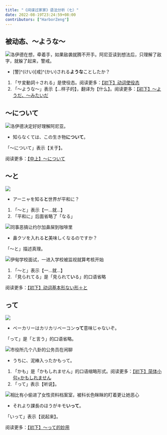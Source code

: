 ```yaml
---
title: "《间谍过家家》语法分析（七）"
date: 2022-08-19T23:24:59+08:00
contributors: ["HarborZeng"]
---
```


## 被动态、～ような～

![洛伊德在想，牵着手，如果敌袭就腾不开手。阿尼亚读到想法后，只理解了敌字，就躲了起来，警戒。](https://tellyouwhat-static-1251995834.cos.ap-chongqing.myqcloud.com/images/image-20220819225604835.png)

- [警]^(けい)[戒]^(かい)される**ような**ことしたか？

1. 「サ変動詞＋される」是使役态。阅读更多：[【初下】动词使役态](/grammar/xbr-p2/动词使役态/)
2. 「～ような～」表示【...样子的】，翻译为【什么】。阅读更多：[【初下】～ようだ、～みたいだ](/grammar/xbr-p2/ようだみたいだ/)

## ～について

![洛伊德决定好好理解阿尼亚。](https://tellyouwhat-static-1251995834.cos.ap-chongqing.myqcloud.com/images/image-20220819231050788.png)

- 知らなくては、この生き物**について**。

「～について」表示【关于】。

阅读更多：[【中上】～について](/grammar/xbr-m1/について/)

## ～と

![](https://tellyouwhat-static-1251995834.cos.ap-chongqing.myqcloud.com/images/image-20220819231257884.png)

- アーニャを知る**と**世界が平和に？

1. 「～と」表示【一...就...】
2. 「平和に」后面省略了「なる」

![同事恶搞让约尔加鼻屎到咖啡里](https://tellyouwhat-static-1251995834.cos.ap-chongqing.myqcloud.com/images/image-20220821105336888.png)

- 鼻クソを入れる**と**美味しくなるのですか？

「～と」描述真理。

![伊甸学校面试，一进入学校被监视就算考核开始](https://tellyouwhat-static-1251995834.cos.ap-chongqing.myqcloud.com/images/image-20220824224003114.png)

1. 「～と」表示【一...就...】
2. 「見られてる」是「見られて**い**る」的口语省略

阅读更多：[【初下】动词基本形ない形＋と](/grammar/xbr-p2/动词基本形ない形と/)

## って

![](https://tellyouwhat-static-1251995834.cos.ap-chongqing.myqcloud.com/images/image-20220820135801550.png)

- ベーカリーはカリカリベーコン**って**意味じゃないぞ。

「って」是「と言う」的口语省略。

![市役所几个八卦的公务员在闲聊](https://tellyouwhat-static-1251995834.cos.ap-chongqing.myqcloud.com/images/image-20220821103615035.png)

- うちに、泥棒入ったかもって。

1. 「かも」是「かもしれません」的口语缩略形式。阅读更多：[【初下】简体小句+かもしれません](/grammar/xbr-p2/简体小句かもしれません/)
2. 「って」表示【听说】。

![相比有小偷进了女性资料档案室，被科长色眯眯的盯着更让她恶心](https://tellyouwhat-static-1251995834.cos.ap-chongqing.myqcloud.com/images/image-20220821104747594.png)

- それより課長のほうがキモ**いって**。

「いって」表示【说起来】。

阅读更多：[【初下】～って的妙用](/grammar/xbr-p2/って的妙用/)
